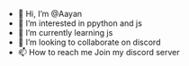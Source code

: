 - 👋 Hi, I’m @Aayan
- 👀 I’m interested in ppython and js
- 🌱 I’m currently learning js
- 💞️ I’m looking to collaborate on discord
- 📫 How to reach me Join my discord server

<!---
SPIDYJIJA/SPIDYJIJA is a ✨ special ✨ repository because its `README.md` (this file) appears on your GitHub profile.
You can click the Preview link to take a look at your changes.
--->
